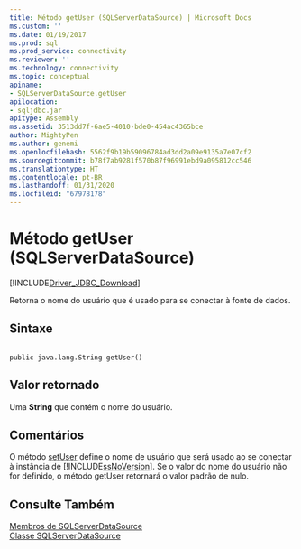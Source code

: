 ```yaml
---
title: Método getUser (SQLServerDataSource) | Microsoft Docs
ms.custom: ''
ms.date: 01/19/2017
ms.prod: sql
ms.prod_service: connectivity
ms.reviewer: ''
ms.technology: connectivity
ms.topic: conceptual
apiname:
- SQLServerDataSource.getUser
apilocation:
- sqljdbc.jar
apitype: Assembly
ms.assetid: 3513dd7f-6ae5-4010-bde0-454ac4365bce
author: MightyPen
ms.author: genemi
ms.openlocfilehash: 5562f9b19b59096784ad3dd2a09e9135a7e07cf2
ms.sourcegitcommit: b78f7ab9281f570b87f96991ebd9a095812cc546
ms.translationtype: HT
ms.contentlocale: pt-BR
ms.lasthandoff: 01/31/2020
ms.locfileid: "67978178"
---
```

# <a name="getuser-method-sqlserverdatasource"></a>Método getUser (SQLServerDataSource)
[!INCLUDE[Driver_JDBC_Download](../../../includes/driver_jdbc_download.md)]

  Retorna o nome do usuário que é usado para se conectar à fonte de dados.  
  
## <a name="syntax"></a>Sintaxe  
  
```  
  
public java.lang.String getUser()  
```  
  
## <a name="return-value"></a>Valor retornado  
 Uma **String** que contém o nome do usuário.  
  
## <a name="remarks"></a>Comentários  
 O método [setUser](../../../connect/jdbc/reference/setuser-method-sqlserverdatasource.md) define o nome de usuário que será usado ao se conectar à instância de [!INCLUDE[ssNoVersion](../../../includes/ssnoversion-md.md)]. Se o valor do nome do usuário não for definido, o método getUser retornará o valor padrão de nulo.  
  
## <a name="see-also"></a>Consulte Também  
 [Membros de SQLServerDataSource](../../../connect/jdbc/reference/sqlserverdatasource-members.md)   
 [Classe SQLServerDataSource](../../../connect/jdbc/reference/sqlserverdatasource-class.md)  
  
  

